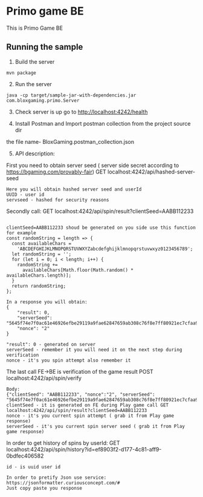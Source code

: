 # Primo game BE

This is Primo Game BE

## Running the sample

1. Build the server

~~~
mvn package
~~~

2. Run the server

~~~
java -cp target/sample-jar-with-dependencies.jar com.bloxgaming.primo.Server
~~~

3. Check server is up go to [http://localhost:4242/health](http://localhost:4242/health)

4. Install Postman and Import postman collection from the project source dir

the file name- BloxGaming.postman_collection.json

5. API description:

First you need to obtain server seed ( server side secret according to https://bgaming.com/provably-fair)
GET localhost:4242/api/hashed-server-seed
~~~
Here you will obtain hashed server seed and userId
UUID - user id
servseed - hashed for security reasons
~~~

Secondly call: GET localhost:4242/api/spin/result?clientSeed=AABB112233
~~~

clientSeed=AABB112233 shoud be generated on you side use this function for example
const randomString = length => {
  const availableChars =
    'ABCDEFGHIJKLMNOPQRSTUVWXYZabcdefghijklmnopqrstuvwxyz0123456789';
  let randomString = '';
  for (let i = 0; i < length; i++) {
    randomString +=
      availableChars[Math.floor(Math.random() * availableChars.length)];
  }
  return randomString;
};

In a response you will obtain:
{
    "result": 0,
    "serverSeed": "5645f74e7f0ac61e46926efbe29119a9fae62847659ab308c76f8e7ff80921ec7cfaa93275357383d5486b869e4c1153d7788f5fa44f90aa47351ccacfb05c87c87ed1dc684773edb7f6cdb2a793aa611cd165a3961976d23e4d4112e96b6f5674a1f23a16c7578068a9258ba3cfb237685de28ee7d2d16037f7e66e94869ed0",
    "nonce": "2"
}

"result": 0 - generated on server
serverSeed - remember it you will need it on the next step during verification
nonce - it's you spin attempt also remember it
~~~

The last call FE->BE is verification of the game result
POST localhost:4242/api/spin/verify
~~~
Body:
{"clientSeed": "AABB112233", "nonce":"2", "serverSeed": "5645f74e7f0ac61e46926efbe29119a9fae62847659ab308c76f8e7ff80921ec7cfaa93275357383d5486b869e4c1153d7788f5fa44f90aa47351ccacfb05c87c87ed1dc684773edb7f6cdb2a793aa611cd165a3961976d23e4d4112e96b6f5674a1f23a16c7578068a9258ba3cfb237685de28ee7d2d16037f7e66e94869ed0"}
clientSeed - it is generated on FE during Play game call GET localhost:4242/api/spin/result?clientSeed=AABB112233
nonce - it's you current spin attempt ( grab it from Play game response)
serverSeed - it's you current spin server seed ( grab it from Play game response)
~~~


In order to get history of spins by userId: GET localhost:4242/api/spin/history?id=ef8903f2-d177-4c81-aff9-0bdfec406582

~~~
id - is uuid user id 

In order to pretify Json use service: https://jsonformatter.curiousconcept.com/#
Just copy paste you response
~~~
